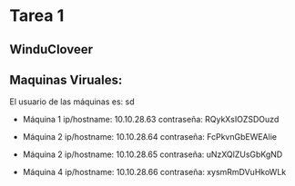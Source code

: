 # Tarea 1

## WinduCloveer

## Maquinas Viruales:

El usuario de las máquinas es: sd

* Máquina 1
	ip/hostname: 10.10.28.63
	contraseña: RQykXsIOZSDOuzd
 
* Máquina 2
	ip/hostname: 10.10.28.64
	contraseña: FcPkvnGbEWEAlie
 
* Máquina 2 
	ip/hostname: 10.10.28.65
	contraseña: uNzXQlZUsGbKgND
 
* Máquina 4
	ip/hostname: 10.10.28.66
	contraseña: xysmRmDVuHkoWLk

